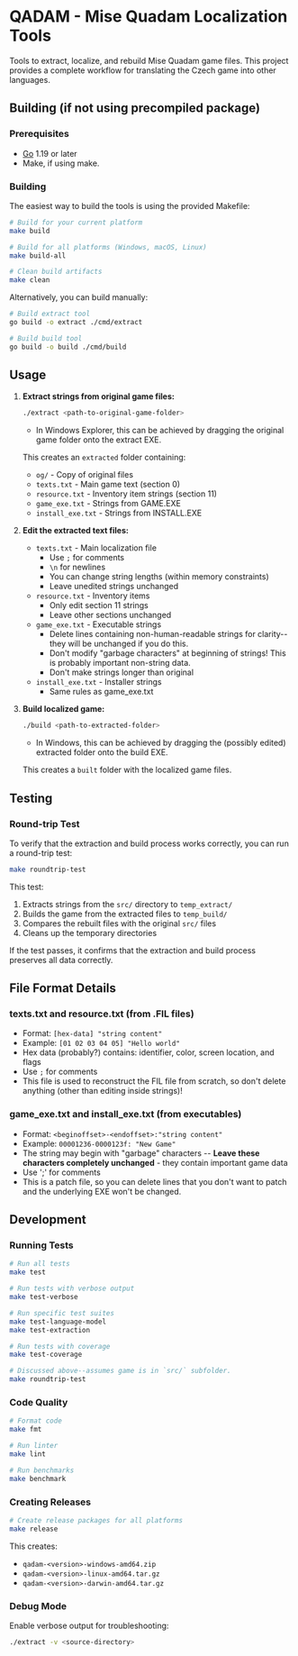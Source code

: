 # QADAM - Mise Quadam Localization Tools

Tools to extract, localize, and rebuild Mise Quadam game files. This project provides a complete workflow for translating the Czech game into other languages.

## Building (if not using precompiled package)

### Prerequisites

- [Go](https://go.dev/doc/install) 1.19 or later
- Make, if using make.

### Building

The easiest way to build the tools is using the provided Makefile:

```bash
# Build for your current platform
make build

# Build for all platforms (Windows, macOS, Linux)
make build-all

# Clean build artifacts
make clean
```

Alternatively, you can build manually:

```bash
# Build extract tool
go build -o extract ./cmd/extract

# Build build tool  
go build -o build ./cmd/build
```

## Usage

1. **Extract strings from original game files:**
   ```bash
   ./extract <path-to-original-game-folder>
   ```

   - In Windows Explorer, this can be achieved by dragging the original game folder onto the extract EXE.

   This creates an `extracted` folder containing:
   - `og/` - Copy of original files
   - `texts.txt` - Main game text (section 0)
   - `resource.txt` - Inventory item strings (section 11)
   - `game_exe.txt` - Strings from GAME.EXE
   - `install_exe.txt` - Strings from INSTALL.EXE

2. **Edit the extracted text files:**
   - `texts.txt` - Main localization file
     - Use `;` for comments
     - `\n` for newlines
     - You can change string lengths (within memory constraints)
     - Leave unedited strings unchanged
   - `resource.txt` - Inventory items
     - Only edit section 11 strings
     - Leave other sections unchanged
   - `game_exe.txt` - Executable strings
     - Delete lines containing non-human-readable strings for clarity--they will be unchanged if you do this.
     - Don't modify "garbage characters" at beginning of strings! This is probably important non-string data.
     - Don't make strings longer than original
   - `install_exe.txt` - Installer strings
     - Same rules as game_exe.txt

3. **Build localized game:**
   ```bash
   ./build <path-to-extracted-folder>
   ```

   - In Windows, this can be achieved by dragging the (possibly edited) extracted folder onto the build EXE.

   This creates a `built` folder with the localized game files.

## Testing

### Round-trip Test

To verify that the extraction and build process works correctly, you can run a round-trip test:

```bash
make roundtrip-test
```

This test:
1. Extracts strings from the `src/` directory to `temp_extract/`
2. Builds the game from the extracted files to `temp_build/`
3. Compares the rebuilt files with the original `src/` files
4. Cleans up the temporary directories

If the test passes, it confirms that the extraction and build process preserves all data correctly.

## File Format Details

### texts.txt and resource.txt (from .FIL files)
- Format: `[hex-data] "string content"`
- Example: `[01 02 03 04 05] "Hello world"`
- Hex data (probably?) contains: identifier, color, screen location, and flags
- Use `;` for comments
- This file is used to reconstruct the FIL file from scratch, so don't delete anything (other than editing inside strings)!

### game_exe.txt and install_exe.txt (from executables)
- Format: `<beginoffset>-<endoffset>:"string content"`
- Example: `00001236-0000123f: "New Game"`
- The string may begin with "garbage" characters -- **Leave these characters completely unchanged** - they contain important game data
- Use ';' for comments
- This is a patch file, so you can delete lines that you don't want to patch and the underlying EXE won't be changed.

## Development

### Running Tests

```bash
# Run all tests
make test

# Run tests with verbose output
make test-verbose

# Run specific test suites
make test-language-model
make test-extraction

# Run tests with coverage
make test-coverage

# Discussed above--assumes game is in `src/` subfolder.
make roundtrip-test
```

### Code Quality

```bash
# Format code
make fmt

# Run linter
make lint

# Run benchmarks
make benchmark
```

### Creating Releases

```bash
# Create release packages for all platforms
make release
```

This creates:
- `qadam-<version>-windows-amd64.zip`
- `qadam-<version>-linux-amd64.tar.gz`  
- `qadam-<version>-darwin-amd64.tar.gz`

### Debug Mode

Enable verbose output for troubleshooting:

```bash
./extract -v <source-directory>
```

